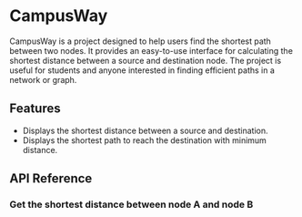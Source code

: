 # CampusWay
CampusWay is a project designed to help users find the shortest path between two nodes. It provides an easy-to-use interface for calculating the shortest distance between a source and destination node. The project is useful for students and anyone interested in finding efficient paths in a network or graph.



## Features
- Displays the shortest distance between a source and destination.
- Displays the shortest path to reach the destination with minimum distance.

## API Reference

### Get the shortest distance between node A and node B

